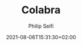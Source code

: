 ---
title: "Colabra"
images: # Create a folder in /static/images/tools that has the same name as this current markdown file and place the images there. We only need the file name here. If this is not clear, please refer to existing tools as references.
  - path: "www.colabra.app_landing.png"
  - path: "www.colabra.app_ (3).png"
  - path: "lab.colabra.app_auth-callback (1).png"
  - path: "lab.colabra.app_auth-callback (2).png"
  - path: "lab.colabra.app_auth-callback.png"
  - path: "modernlab.colabra.app.png"
  - path: "www.colabra.app_ (1).png"
  - path: "www.colabra.app_ (2).png"
  - path: "www.colabra.app_ (5).png"
  - path: "www.colabra.app_ (6).png"
  - path: "www.colabra.app_integrations_.png"
  - path: "www.colabra.app_integrations_pricing.png"
categories:
  - "Project Management"
  - "Publishing and Sharing"
  - "Communications"
tags:
  - "	Version Control"
  - "GTD"
  - "Note-taking"
  - "Data Management"
  - "Regulation"
  - "Tools"
links:
  - name: colabra.app
    link: https://www.colabra.app
  - name: modernlab.colabra.app
    link: https://modernlab.colabra.app
summary: "Collaborative ELN and Project Management"
features:
  - "Workflow: Assign tasks to team members"
  - "Workflow: Track experiment progress"
  - "Workflow: Identify and resolve blockers"
  - "Research: Combine digital & physical data"
  - "Research: Create reusable research protocols"
  - "Research: Lookup notes on your phone"
  - "Collaboration: Share projects and experiments"
  - "Collaboration: Comment on and review the work"
  - "Collaboration: Get notified on every change"
  - "Compliance: FDA 21 CFR Part 11"
  - "Compliance: SOC 2 Type 2"
  - "Compliance: GDPR, ePrivacy, CCPA, LGPD, PECR"
  - "Type / for a world of integrations"
  - "Add Office documents, molecular drawings, DNA sequences, microscope photos, LaTeX formulas, lab inventory, scans of physical notes, and so much more..."
platforms:
  - "Web"
  - "Android"
  - "iOS"
fields:
  - "General and Interdisciplinary"
  - "Physical Science"
  - "Life Science"
  - "Space Science"
plans:
  - name:
    description:
makers: # the makers of the tool
  - name:
    description:
author: "Philip Seifi"   # the person who submitted this tool to KausalFlow
date: 2021-08-06T15:31:30+02:00
draft: false
---